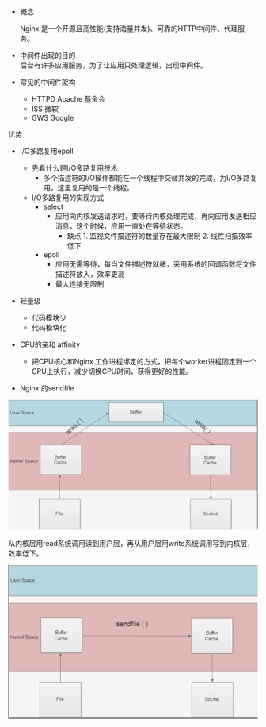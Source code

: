 * 概念

  Nginx 是一个开源且高性能\(支持海量并发\)、可靠的HTTP中间件、代理服务。

* 中间件出现的目的  
      后台有许多应用服务，为了让应用只处理逻辑，出现中间件。

* 常见的中间件架构

  * HTTPD   Apache 基金会
  * ISS         微软
  * GWS      Google

优势

* I/O多路复用epoll

  * 先看什么是I/O多路复用技术
    * 多个描述符的I/O操作都能在一个线程中交替并发的完成，为I/O多路复用，这里复用的是一个线程。
  * I/O多路复用的实现方式
    * select 
      * 应用向内核发送请求时，要等待内核处理完成，再向应用发送相应消息，这个时候，应用一直处在等待状态。
        * 缺点  1. 监视文件描述符的数量存在最大限制    2. 线性扫描效率低下
    * epoll
      * 应用无需等待，每当文件描述符就绪，采用系统的回调函数将文件描述符放入，效率更高
      * 最大连接无限制

* 轻量级

  * 代码模块少
  * 代码模块化

* CPU的亲和  affinity

  * 把CPU核心和Nginx 工作进程绑定的方式，把每个worker进程固定到一个CPU上执行，减少切换CPU时间，获得更好的性能。

* Nginx 的sendfile

![](/assets/sendfile1.png)

从内核层用read系统调用读到用户层，再从用户层用write系统调用写到内核层，效率低下。

![](/assets/sendfile2.png)

